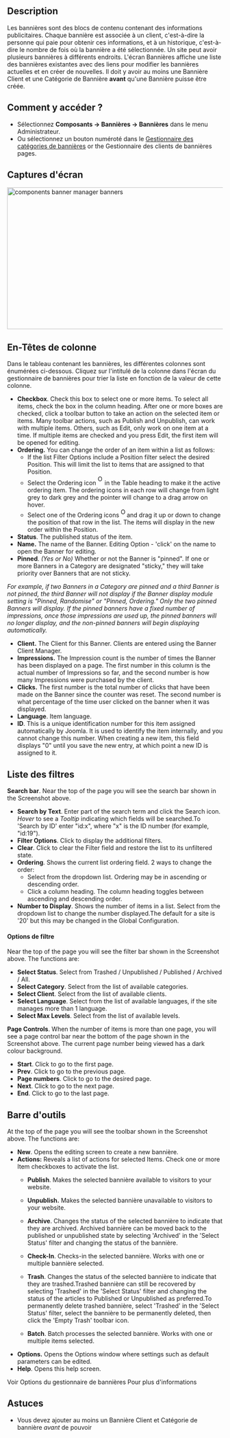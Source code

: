<!-- Filename: Help4.x:Banners / Display title: Bannières -->

## Description

Les bannières sont des blocs de contenu contenant des informations
publicitaires. Chaque bannière est associée à un client, c'est-à-dire la
personne qui paie pour obtenir ces informations, et à un historique,
c'est-à-dire le nombre de fois où la bannière a été sélectionnée. Un
site peut avoir plusieurs bannières à différents endroits. L'écran
Bannières affiche une liste des bannières existantes avec des liens pour
modifier les bannières actuelles et en créer de nouvelles. Il doit y
avoir au moins une Bannière Client et une Catégorie de Bannière
**avant** qu'une Bannière puisse être créée.

## Comment y accéder ?

- Sélectionnez **Composants → Bannières → Bannières** dans le
  menu Administrateur.
- Ou sélectionnez un bouton numéroté dans le [Gestionnaire des
  catégories de
  bannières](https://docs.joomla.org/Help4.x:Banners:_Categories/en "Help4.x:Banners: Categories/en")
  or the Gestionnaire des clients de
  bannières
  pages.

## Captures d'écran

<img
src="https://docs.joomla.org/images/4/49/Help-4x-components-banner-manager-banners-en.png"
decoding="async" data-file-width="800" data-file-height="331"
width="800" height="331"
alt="components banner manager banners" />

## En-Têtes de colonne

Dans le tableau contenant les bannières, les différentes colonnes sont
énumérées ci-dessous. Cliquez sur l'intitulé de la colonne dans l'écran
du gestionnaire de bannières pour trier la liste en fonction de la
valeur de cette colonne.

- **Checkbox**. Check this box to select one or more items. To select
  all items, check the box in the column heading. After one or more
  boxes are checked, click a toolbar button to take an action on the
  selected item or items. Many toolbar actions, such as Publish and
  Unpublish, can work with multiple items. Others, such as Edit, only
  work on one item at a time. If multiple items are checked and you
  press Edit, the first item will be opened for editing.
- **Ordering.** You can change the order of an item within a list as
  follows:
  - If the list Filter Options include a Position filter select the
    desired Position. This will limit the list to items that are
    assigned to that Position.
  - Select the Ordering icon <img
    src="https://docs.joomla.org/images/e/ee/Help30-Ordering-colheader-icon.png"
    decoding="async" data-file-width="12" data-file-height="23" width="12"
    height="23" alt="Ordering column header icon" /> in the Table
    heading to make it the active ordering item. The ordering icons in
    each row will change from light grey to dark grey and the pointer
    will change to a drag arrow on hover.
  - Select one of the Ordering icons <img
    src="https://docs.joomla.org/images/8/87/Help30-Ordering-colheader-grab-bar-icon.png"
    decoding="async" data-file-width="10" data-file-height="21" width="10"
    height="21" alt="Ordering drag icon" /> and
    drag it up or down to change the position of that row in the list.
    The items will display in the new order within the Position.
- **Status**. The published status of the item.
- **Name.** The name of the Banner. Editing Option - 'click' on the name
  to open the Banner for editing.
- **Pinned**. *(Yes or No)* Whether or not the Banner is "pinned". If
  one or more Banners in a Category are designated "sticky," they will
  take priority over Banners that are not sticky.

*For example, if two Banners in a Category are pinned and a third Banner
is not pinned, the third Banner will not display if the Banner display
module setting is "Pinned, Randomise" or "Pinned, Ordering." Only the
two pinned Banners will display. If the pinned banners have a fixed
number of impressions, once those impressions are used up, the pinned
banners will no longer display, and the non-pinned banners will begin
displaying automatically.*

- **Client.** The Client for this Banner. Clients are entered using the
  Banner Client Manager.
- **Impressions.** The Impression count is the number of times the
  Banner has been displayed on a page. The first number in this column
  is the actual number of Impressions so far, and the second number is
  how many Impressions were purchased by the client.
- **Clicks.** The first number is the total number of clicks that have
  been made on the Banner since the counter was reset. The second number
  is what percentage of the time user clicked on the banner when it was
  displayed.
- **Language**. Item language.
- **ID**. This is a unique identification number for this item assigned
  automatically by Joomla. It is used to identify the item internally,
  and you cannot change this number. When creating a new item, this
  field displays "0" until you save the new entry, at which point a new
  ID is assigned to it.

## Liste des filtres

**Search bar**. Near the top of the page you will see the search bar
shown in the Screenshot above.

- **Search by Text**. Enter part of the search term and click the Search
  icon. *Hover* to see a *Tooltip* indicating which fields will be
  searched.To 'Search by ID' enter "id:x", where "x" is the ID number
  (for example, "id:19").
- **Filter Options**. Click to display the additional filters.
- **Clear**. Click to clear the Filter field and restore the list to its
  unfiltered state.
- **Ordering**. Shows the current list ordering field. 2 ways to change
  the order:
  - Select from the dropdown list. Ordering may be in ascending or
    descending order.
  - Click a column heading. The column heading toggles between ascending
    and descending order.
- **Number to Display**. Shows the number of items in a list. Select
  from the dropdown list to change the number displayed.The default for
  a site is '20' but this may be changed in the Global Configuration.

#### Options de filtre

Near the top of the page you will see the filter bar shown in the
Screenshot above. The functions are:

- **Select Status**. Select from Trashed / Unpublished / Published /
  Archived / All.
- **Select Category**. Select from the list of available categories.
- **Select Client**. Select from the list of available clients.
- **Select Language**. Select from the list of available languages, if
  the site manages more than 1 language.
- **Select Max Levels**. Select from the list of available levels.

**Page Controls**. When the number of items is more than one page, you
will see a page control bar near the bottom of the page shown in the
Screenshot above. The current page number being viewed
has a dark colour background.

- **Start**. Click to go to the first page.
- **Prev**. Click to go to the previous page.
- **Page numbers**. Click to go to the desired page.
- **Next**. Click to go to the next page.
- **End**. Click to go to the last page.

## Barre d'outils

At the top of the page you will see the toolbar shown in the
Screenshot above. The functions are:

- **New**. Opens the editing screen to create a new bannière.
- **Actions:** Reveals a list of actions for selected Items. Check one
  or more Item checkboxes to activate the list.
  - **Publish**. Makes the selected bannière available to visitors to
    your website.

  - **Unpublish.** Makes the selected bannière unavailable to visitors
    to your website.

  - **Archive**. Changes the status of the selected bannière to indicate
    that they are archived. Archived bannière can be moved back to the
    published or unpublished state by selecting 'Archived' in the
    'Select Status' filter and changing the status of the bannière.

  - **Check-In**. Checks-in the selected bannière. Works with one or
    multiple bannière selected.

  - **Trash**. Changes the status of the selected bannière to indicate
    that they are trashed.Trashed bannière can still be recovered by
    selecting 'Trashed' in the 'Select Status' filter and changing the
    status of the articles to Published or Unpublished as preferred.To
    permanently delete trashed bannière, select 'Trashed' in the 'Select
    Status' filter, select the bannière to be permanently deleted, then
    click the 'Empty Trash' toolbar icon.

  - **Batch**. Batch processes the selected bannière. Works with one or
    multiple items selected.
- **Options.** Opens the Options window where settings such as default
  parameters can be edited.
- **Help**. Opens this help screen.

Voir Options du gestionnaire de
bannières
Pour plus d'informations

## Astuces

- Vous devez ajouter au moins un Bannière
  Client
  et Catégorie de
  bannière
  *avant* de pouvoir
